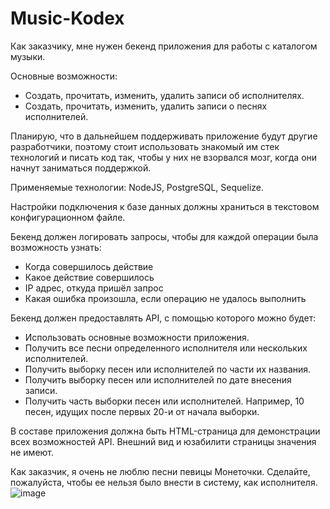 # Music-Kodex

Как заказчику, мне нужен бекенд приложения для работы с каталогом музыки.

Основные возможности:
- Создать, прочитать, изменить, удалить записи об исполнителях.
- Создать, прочитать, изменить, удалить записи о песнях исполнителей.

Планирую, что в дальнейшем поддерживать приложение будут другие разработчики, поэтому стоит использовать знакомый им стек технологий и писать код так, чтобы у них не взорвался мозг, когда они начнут заниматься поддержкой.

Применяемые технологии: NodeJS, PostgreSQL, Sequelize.

Настройки подключения к базе данных должны храниться в текстовом конфигурационном файле.

Бекенд должен логировать запросы, чтобы для каждой операции была возможность узнать:
- Когда совершилось действие
- Какое действие совершилось
- IP адрес, откуда пришёл запрос
- Какая ошибка произошла, если операцию не удалось выполнить

Бекенд должен предоставлять API, с помощью которого можно будет:
- Использовать основные возможности приложения.
- Получить все песни определенного исполнителя или нескольких исполнителей.
- Получить выборку песен или исполнителей по части их названия.
- Получить выборку песен или исполнителей по дате внесения записи.
- Получить часть выборки песен или исполнителей. Например, 10 песен, идущих после первых 20-и от начала выборки.

В составе приложения должна быть HTML-страница для демонстрации всех возможностей API. Внешний вид и юзабилити страницы значения не имеют.

Как заказчик, я очень не люблю песни певицы Монеточки. Сделайте, пожалуйста, чтобы ее нельзя было внести в систему, как исполнителя.
![image](https://github.com/npchelovechek/Music-Kodex/assets/117524854/1c60fced-8ab0-444f-a528-5d8173543d9e)
